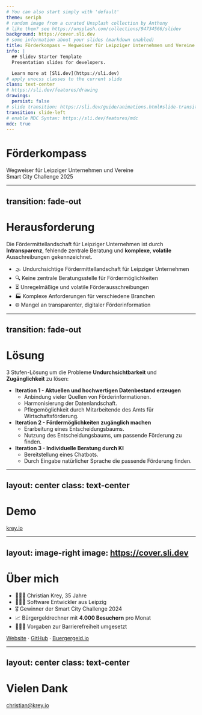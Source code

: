 ```yaml
---
# You can also start simply with 'default'
theme: seriph
# random image from a curated Unsplash collection by Anthony
# like them? see https://unsplash.com/collections/94734566/slidev
background: https://cover.sli.dev
# some information about your slides (markdown enabled)
title: Förderkompass – Wegweiser für Leipziger Unternehmen und Vereine
info: |
  ## Slidev Starter Template
  Presentation slides for developers.

  Learn more at [Sli.dev](https://sli.dev)
# apply unocss classes to the current slide
class: text-center
# https://sli.dev/features/drawing
drawings:
  persist: false
# slide transition: https://sli.dev/guide/animations.html#slide-transitions
transition: slide-left
# enable MDC Syntax: https://sli.dev/features/mdc
mdc: true
---
```


# Förderkompass

Wegweiser für Leipziger Unternehmen und Vereine
<br>
Smart City Challenge 2025

<!-- <div @click="$slidev.nav.next" class="mt-12 py-1">
  Press Space for next page <carbon:arrow-right />
</div> -->

<div class="abs-br m-6 text-xl">
  <a href="https://github.com/zeekrey/foerderkompass" target="_blank" class="slidev-icon-btn">
    <carbon:logo-github />
  </a>
</div>

<!--
The last comment block of each slide will be treated as slide notes. It will be visible and editable in Presenter Mode along with the slide. [Read more in the docs](https://sli.dev/guide/syntax.html#notes)
-->

---
transition: fade-out
---

# Herausforderung

Die Fördermittellandschaft für Leipziger Unternehmen ist durch **Intransparenz**, fehlende zentrale Beratung und **komplexe**, **volatile** Ausschreibungen gekennzeichnet.

- 🌫️ Undurchsichtige Fördermittellandschaft für Leipziger Unternehmen
- 🔍 Keine zentrale Beratungsstelle für Fördermöglichkeiten
- ⏳ Unregelmäßige und volatile Förderausschreibungen
- 🏭 Komplexe Anforderungen für verschiedene Branchen
- 🌐 Mangel an transparenter, digitaler Förderinformation

<!--
Here is another comment.
-->

---
transition: fade-out
---

# Lösung

3 Stufen-Lösung um die Probleme **Undurchsichtbarkeit** und **Zugänglichkeit** zu lösen:

<v-clicks>

- **Iteration 1 - Aktuellen und hochwertigen Datenbestand erzeugen**
  - Anbindung vieler Quellen von Förderinformationen.
  - Harmonisierung der Datenlandschaft.
  - Pflegemöglichkeit durch Mitarbeitende des Amts für Wirtschaftsförderung.
- **Iteration 2 - Fördermöglichkeiten zugänglich machen**
  - Erarbeitung eines Entscheidungsbaums.
  - Nutzung des Entscheidungsbaums, um passende Förderung zu finden.
- **Iteration 3 - Individuelle Beratung durch KI**
  - Bereitstellung eines Chatbots.
  - Durch Eingabe natürlicher Sprache die passende Förderung finden.

</v-clicks>

---
layout: center
class: text-center
---

# Demo


[krey.io](https://krey.io/foerderkompass)

---
layout: image-right
image: https://cover.sli.dev
---

# Über mich

- 👨🏻‍🍳 Christian Krey, 35 Jahre
- 👨🏼‍💻 Software Entwickler aus Leipzig
- 🎖️ Gewinner der Smart City Challenge 2024
- 📈 Bürgergeldrechner mit **4.000 Besuchern** pro Monat
- 🧏🏻‍♀️ Vorgaben zur Barrierefreiheit umgesetzt

<div class="abs-b pl-16">

  [Website](https://krey.io) · [GitHub](https://github.com/zeekrey) · [Buergergeld.io](https://www.buergergeld.io/)

</div>



---
layout: center
class: text-center
---

# Vielen Dank

[christian@krey.io](mailto:christian@krey.io)

